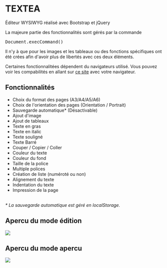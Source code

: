 # TEXTEA
Éditeur WYSIWYG réalisé avec Bootstrap et jQuery

La majeure partie des fonctionnalités sont gérés par la commande <pre>Document.execCommand()</pre>

Il n'y à que pour les images et les tableaux ou des fonctions spécifiques ont été crées afin d'avoir plus de libertés avec ces deux éléments.

Certaines fonctionnalitées dépendent du navigateurs utilisé. Vous pouvez voir les compabilités en allant sur <a href="http://codepen.io/netsi1964/full/QbLLGW/">ce site</a> avec votre navigateur.

<h2>Fonctionnalités</h2>
<ul>
  <li>Choix du format des pages (A3/A4/A5/A6)</li>
  <li>Choix de l'orientation des pages (Orientation / Portrait)</li>
  <li>Sauvegarde automatique* (Désactivable)</li>
  <li>Ajout d'image</li>
  <li>Ajout de tableaux</li>
  <li>Texte en gras</li>
  <li>Texte en italic</li>
  <li>Texte souligné</li>
  <li>Texte Barré</li>
  <li>Couper / Copier / Coller</li>
  <li>Couleur du texte</li>
  <li>Couleur du fond</li>
  <li>Taille de la police</li>
  <li>Multiple polices</li>
  <li>Création de liste (numéroté ou non)</li>
  <li>Alignement du texte</li>
  <li>Indentation du texte</li>
  <li>Impression de la page</li>
</ul>

<br />
<i>* La sauvegarde automatique est géré en localStorage.</i>

<h2>Apercu du mode édition</h2>

<img src="https://cloud.githubusercontent.com/assets/12705151/15968967/26f55882-2f2e-11e6-9c7c-9989ba9920cd.png">

<h2>Apercu du mode apercu</h2>

<img src="https://cloud.githubusercontent.com/assets/12705151/15968971/29af9268-2f2e-11e6-910b-7c5ae7deec30.png">
